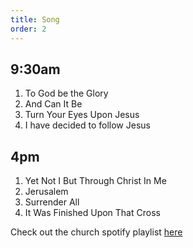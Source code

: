 ```yaml
---
title: Song
order: 2
---
```

## 9:30am
1. To God be the Glory
2. And Can It Be
3. Turn Your Eyes Upon Jesus
4. I have decided to follow Jesus

## 4pm
1. Yet Not I But Through Christ In Me
2. Jerusalem
3. Surrender All
4. It Was Finished Upon That Cross

Check out the church spotify playlist [here](https://open.spotify.com/playlist/3gh0ZKXkJBDbNEnZqJJDXj?si=0908aa3f87544643)
